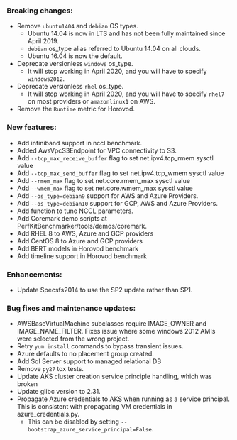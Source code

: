 ### Breaking changes:
- Remove `ubuntu1404` and `debian` OS types.
  - Ubuntu 14.04 is now in LTS and has not been fully maintained since April
    2019.
  - `debian` os_type alias referred to Ubuntu 14.04 on all clouds.
  - Ubuntu 16.04 is now the default.
- Deprecate versionless `windows` os_type.
  - It will stop working in April 2020, and you will have to specify
      `windows2012`.
- Deprecate versionless `rhel` os_type.
  - It will stop working in April 2020, and you will have to specify
      `rhel7` on most providers or `amazonlinux1` on AWS.
- Remove the `Runtime` metric for Horovod.

### New features:

- Add infiniband support in nccl benchmark.
- Added AwsVpcS3Endpoint for VPC connectivity to S3.
- Add `--tcp_max_receive_buffer` flag to set net.ipv4.tcp_rmem sysctl value
- Add `--tcp_max_send_buffer` flag to set net.ipv4.tcp_wmem sysctl value
- Add `--rmem_max` flag to set net.core.rmem_max sysctl value
- Add `--wmem_max` flag to set net.core.wmem_max sysctl value
- Add `--os_type=debian9` support for AWS and Azure Providers.
- Add `--os_type=debian10` support for GCP, AWS and Azure Providers.
- Add function to tune NCCL parameters.
- Add Coremark demo scripts at PerfKitBenchmarker/tools/demos/coremark.
- Add RHEL 8 to AWS, Azure and GCP providers
- Add CentOS 8 to Azure and GCP providers
- Add BERT models in Horovod benchmark
- Add timeline support in Horovod benchmark

### Enhancements:

-   Update Specsfs2014 to use the SP2 update rather than SP1.

### Bug fixes and maintenance updates:

-   AWSBaseVirtualMachine subclasses require IMAGE_OWNER and IMAGE_NAME_FILTER.
    Fixes issue where some windows 2012 AMIs were selected from the wrong
    project.
-   Retry `yum install` commands to bypass transient issues.
-   Azure defaults to no placement group created.
-   Add Sql Server support to managed relational DB
-   Remove `py27` tox tests.
-   Update AKS cluster creation service principle handling, which was broken
-   Update glibc version to 2.31.
-   Propagate Azure credentials to AKS when running as a service principal. This
    is consistent with propagating VM credentials in azure_credentials.py.
    -   This can be disabled by setting
        `--bootstrap_azure_service_principal=False`.
